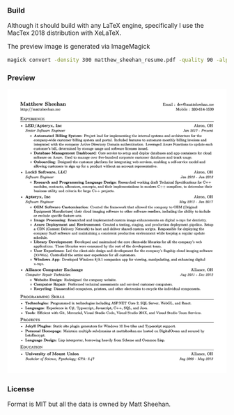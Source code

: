 ### Build

Although it should build with any LaTeX engine, specifically I use the MacTex 2018 distribution with XeLaTeX.

The preview image is generated via ImageMagick
```sh
magick convert -density 300 matthew_sheehan_resume.pdf -quality 90 -alpha off resume_preview.png
```

### Preview
![Resume Screenshot](/resume_preview.png)

### License
Format is MIT but all the data is owned by Matt Sheehan.
